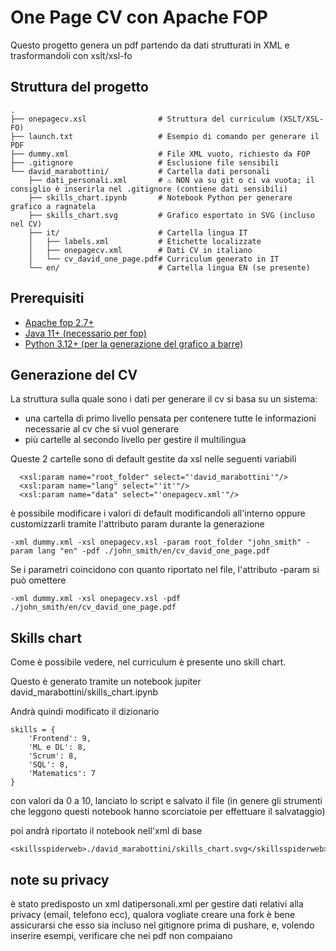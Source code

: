 # One Page CV con Apache FOP

Questo progetto genera un pdf partendo da dati strutturati in XML e trasformandoli con xslt/xsl-fo

## Struttura del progetto

```
.
├── onepagecv.xsl                # Struttura del curriculum (XSLT/XSL-FO)
├── launch.txt                   # Esempio di comando per generare il PDF
├── dummy.xml                    # File XML vuoto, richiesto da FOP
├── .gitignore                   # Esclusione file sensibili
└── david_marabottini/           # Cartella dati personali
    ├── dati_personali.xml       # ⚠️ NON va su git o ci va vuota; il consiglio è inserirla nel .gitignore (contiene dati sensibili)
    ├── skills_chart.ipynb       # Notebook Python per generare grafico a ragnatela
    ├── skills_chart.svg         # Grafico esportato in SVG (incluso nel CV)
    ├── it/                      # Cartella lingua IT
    │   ├── labels.xml           # Etichette localizzate
    │   ├── onepagecv.xml        # Dati CV in italiano
    │   └── cv_david_one_page.pdf# Curriculum generato in IT
    └── en/                      # Cartella lingua EN (se presente)
```

## Prerequisiti
* [Apache fop 2.7+](https://xmlgraphics.apache.org/fop/2.7/)
* [Java 11+ (necessario per fop)](https://adoptium.net/)
* [Python 3.12+ (per la generazione del grafico a barre)](https://www.python.org/downloads/)

## Generazione del CV
La struttura sulla quale sono i dati per generare il cv si basa su un sistema:
* una cartella di primo livello pensata per contenere tutte le informazioni necessarie al cv che si vuol generare
* più cartelle al secondo livello per gestire il multilingua

Queste 2 cartelle sono di default gestite da xsl nelle seguenti variabili

```
  <xsl:param name="root_folder" select="'david_marabottini'"/>
  <xsl:param name="lang" select="'it'"/>
  <xsl:param name="data" select="'onepagecv.xml'"/>
```
è possibile modificare i valori di default modificandoli all'interno oppure customizzarli tramite l'attributo param durante la generazione

```
-xml dummy.xml -xsl onepagecv.xsl -param root_folder "john_smith" -param lang "en" -pdf ./john_smith/en/cv_david_one_page.pdf
```

Se i parametri coincidono con quanto riportato nel file, l'attributo -param si può omettere

```
-xml dummy.xml -xsl onepagecv.xsl -pdf ./john_smith/en/cv_david_one_page.pdf
```

## Skills chart
Come è possibile vedere, nel curriculum è presente uno skill chart.

Questo è generato tramite un notebook jupiter david_marabottini/skills_chart.ipynb

Andrà quindi modificato il dizionario

```
skills = {
    'Frontend': 9,
    'ML e DL': 8,
    'Scrum': 8,
    'SQL': 8,
    'Matematics': 7
}
```
con valori da 0 a 10, lanciato lo script e salvato il file (in genere gli strumenti che leggono questi notebook hanno scorciatoie per effettuare il salvataggio)

poi andrà riportato il notebook nell'xml di base
```
<skillsspiderweb>./david_marabottini/skills_chart.svg</skillsspiderweb>
```

## note su privacy
è stato predisposto un xml datipersonali.xml per gestire dati relativi alla privacy (email, telefono ecc), qualora vogliate creare una fork è bene assicurarsi che esso sia incluso nel gitignore prima di pushare, e, volendo inserire esempi, verificare che nei pdf non compaiano